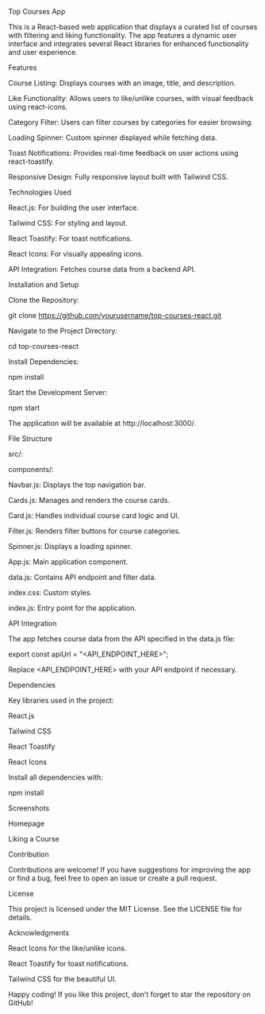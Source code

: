 Top Courses App

This is a React-based web application that displays a curated list of courses with filtering and liking functionality. The app features a dynamic user interface and integrates several React libraries for enhanced functionality and user experience.

Features

Course Listing: Displays courses with an image, title, and description.

Like Functionality: Allows users to like/unlike courses, with visual feedback using react-icons.

Category Filter: Users can filter courses by categories for easier browsing.

Loading Spinner: Custom spinner displayed while fetching data.

Toast Notifications: Provides real-time feedback on user actions using react-toastify.

Responsive Design: Fully responsive layout built with Tailwind CSS.

Technologies Used

React.js: For building the user interface.

Tailwind CSS: For styling and layout.

React Toastify: For toast notifications.

React Icons: For visually appealing icons.

API Integration: Fetches course data from a backend API.

Installation and Setup

Clone the Repository:

git clone https://github.com/yourusername/top-courses-react.git

Navigate to the Project Directory:

cd top-courses-react

Install Dependencies:

npm install

Start the Development Server:

npm start

The application will be available at http://localhost:3000/.

File Structure

src/:

components/:

Navbar.js: Displays the top navigation bar.

Cards.js: Manages and renders the course cards.

Card.js: Handles individual course card logic and UI.

Filter.js: Renders filter buttons for course categories.

Spinner.js: Displays a loading spinner.

App.js: Main application component.

data.js: Contains API endpoint and filter data.

index.css: Custom styles.

index.js: Entry point for the application.

API Integration

The app fetches course data from the API specified in the data.js file:

export const apiUrl = "<API_ENDPOINT_HERE>";

Replace <API_ENDPOINT_HERE> with your API endpoint if necessary.

Dependencies

Key libraries used in the project:

React.js

Tailwind CSS

React Toastify

React Icons

Install all dependencies with:

npm install

Screenshots

Homepage



Liking a Course



Contribution

Contributions are welcome! If you have suggestions for improving the app or find a bug, feel free to open an issue or create a pull request.

License

This project is licensed under the MIT License. See the LICENSE file for details.

Acknowledgments

React Icons for the like/unlike icons.

React Toastify for toast notifications.

Tailwind CSS for the beautiful UI.

Happy coding! If you like this project, don’t forget to star the repository on GitHub!
